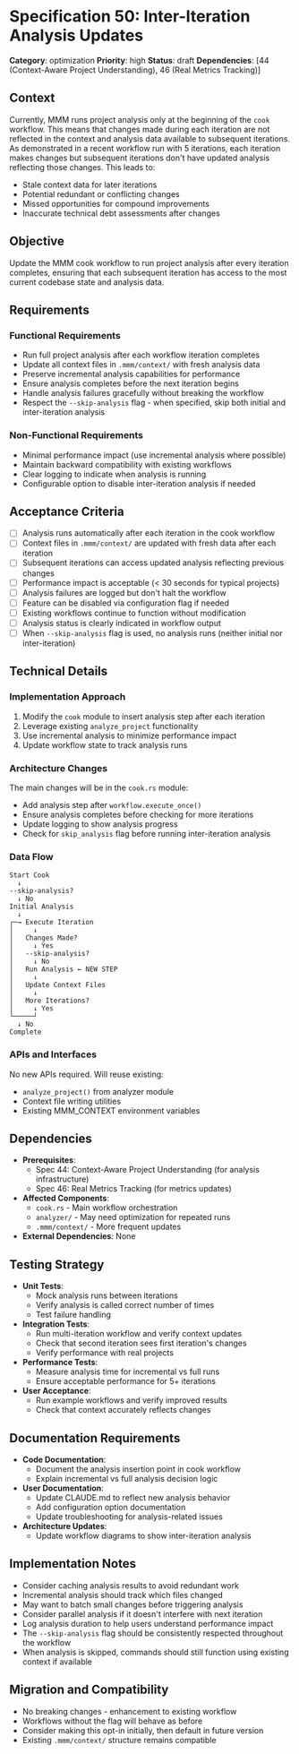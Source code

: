 # Specification 50: Inter-Iteration Analysis Updates

**Category**: optimization
**Priority**: high
**Status**: draft
**Dependencies**: [44 (Context-Aware Project Understanding), 46 (Real Metrics Tracking)]

## Context

Currently, MMM runs project analysis only at the beginning of the `cook` workflow. This means that changes made during each iteration are not reflected in the context and analysis data available to subsequent iterations. As demonstrated in a recent workflow run with 5 iterations, each iteration makes changes but subsequent iterations don't have updated analysis reflecting those changes. This leads to:

- Stale context data for later iterations
- Potential redundant or conflicting changes
- Missed opportunities for compound improvements
- Inaccurate technical debt assessments after changes

## Objective

Update the MMM cook workflow to run project analysis after every iteration completes, ensuring that each subsequent iteration has access to the most current codebase state and analysis data.

## Requirements

### Functional Requirements
- Run full project analysis after each workflow iteration completes
- Update all context files in `.mmm/context/` with fresh analysis data
- Preserve incremental analysis capabilities for performance
- Ensure analysis completes before the next iteration begins
- Handle analysis failures gracefully without breaking the workflow
- Respect the `--skip-analysis` flag - when specified, skip both initial and inter-iteration analysis

### Non-Functional Requirements
- Minimal performance impact (use incremental analysis where possible)
- Maintain backward compatibility with existing workflows
- Clear logging to indicate when analysis is running
- Configurable option to disable inter-iteration analysis if needed

## Acceptance Criteria

- [ ] Analysis runs automatically after each iteration in the cook workflow
- [ ] Context files in `.mmm/context/` are updated with fresh data after each iteration
- [ ] Subsequent iterations can access updated analysis reflecting previous changes
- [ ] Performance impact is acceptable (< 30 seconds for typical projects)
- [ ] Analysis failures are logged but don't halt the workflow
- [ ] Feature can be disabled via configuration flag if needed
- [ ] Existing workflows continue to function without modification
- [ ] Analysis status is clearly indicated in workflow output
- [ ] When `--skip-analysis` flag is used, no analysis runs (neither initial nor inter-iteration)

## Technical Details

### Implementation Approach

1. Modify the `cook` module to insert analysis step after each iteration
2. Leverage existing `analyze_project` functionality
3. Use incremental analysis to minimize performance impact
4. Update workflow state to track analysis runs

### Architecture Changes

The main changes will be in the `cook.rs` module:
- Add analysis step after `workflow.execute_once()` 
- Ensure analysis completes before checking for more iterations
- Update logging to show analysis progress
- Check for `skip_analysis` flag before running inter-iteration analysis

### Data Flow

```
Start Cook
  ↓
--skip-analysis?
  ↓ No
Initial Analysis
  ↓
┌─→ Execute Iteration
│     ↓
│   Changes Made?
│     ↓ Yes
│   --skip-analysis?
│     ↓ No
│   Run Analysis ← NEW STEP
│     ↓
│   Update Context Files
│     ↓
│   More Iterations?
│     ↓ Yes
└─────┘
  ↓ No
Complete
```

### APIs and Interfaces

No new APIs required. Will reuse existing:
- `analyze_project()` from analyzer module
- Context file writing utilities
- Existing MMM_CONTEXT environment variables

## Dependencies

- **Prerequisites**: 
  - Spec 44: Context-Aware Project Understanding (for analysis infrastructure)
  - Spec 46: Real Metrics Tracking (for metrics updates)
- **Affected Components**: 
  - `cook.rs` - Main workflow orchestration
  - `analyzer/` - May need optimization for repeated runs
  - `.mmm/context/` - More frequent updates
- **External Dependencies**: None

## Testing Strategy

- **Unit Tests**: 
  - Mock analysis runs between iterations
  - Verify analysis is called correct number of times
  - Test failure handling
- **Integration Tests**: 
  - Run multi-iteration workflow and verify context updates
  - Check that second iteration sees first iteration's changes
  - Verify performance with real projects
- **Performance Tests**: 
  - Measure analysis time for incremental vs full runs
  - Ensure acceptable performance for 5+ iterations
- **User Acceptance**: 
  - Run example workflows and verify improved results
  - Check that context accurately reflects changes

## Documentation Requirements

- **Code Documentation**: 
  - Document the analysis insertion point in cook workflow
  - Explain incremental vs full analysis decision logic
- **User Documentation**: 
  - Update CLAUDE.md to reflect new analysis behavior
  - Add configuration option documentation
  - Update troubleshooting for analysis-related issues
- **Architecture Updates**: 
  - Update workflow diagrams to show inter-iteration analysis

## Implementation Notes

- Consider caching analysis results to avoid redundant work
- Incremental analysis should track which files changed
- May want to batch small changes before triggering analysis
- Consider parallel analysis if it doesn't interfere with next iteration
- Log analysis duration to help users understand performance impact
- The `--skip-analysis` flag should be consistently respected throughout the workflow
- When analysis is skipped, commands should still function using existing context if available

## Migration and Compatibility

- No breaking changes - enhancement to existing workflow
- Workflows without the flag will behave as before
- Consider making this opt-in initially, then default in future version
- Existing `.mmm/context/` structure remains compatible
